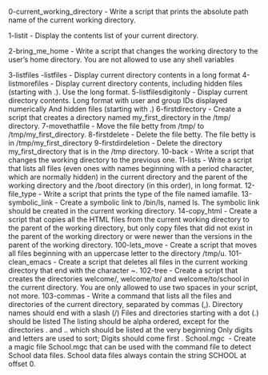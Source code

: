 0-current_working_directory - Write a script that prints the absolute path name of the current working directory.

1-listit - Display the contents list of your current directory.

2-bring_me_home - Write a script that changes the working directory to the user’s home directory. You are not allowed to use any shell variables

3-listfiles -listfiles - Display current directory contents in a long format  4-listmorefiles - Display current directory contents, including hidden files (starting with .). Use the long format.  5-listfilesdigitonly - Display current directory contents. Long format with user and group IDs displayed numerically And hidden files (starting with .)  6-firstdirectory - Create a script that creates a directory named my_first_directory in the /tmp/ directory.  7-movethatfile - Move the file betty from /tmp/ to /tmp/my_first_directory.  8-firstdelete - Delete the file betty. The file betty is in /tmp/my_first_directory  9-firstdirdeletion - Delete the directory my_first_directory that is in the /tmp directory.  10-back - Write a script that changes the working directory to the previous one.  11-lists - Write a script that lists all files (even ones with names beginning with a period character, which are normally hidden) in the current directory and the parent of the working directory and the /boot directory (in this order), in long format.  12-file_type - Write a script that prints the type of the file named iamafile.  13-symbolic_link - Create a symbolic link to /bin/ls, named ls. The symbolic link should be created in the current working directory.  14-copy_html - Create a script that copies all the HTML files from the current working directory to the parent of the working directory, but only copy files that did not exist in the parent of the working directory or were newer than the versions in the parent of the working directory.   100-lets_move - Create a script that moves all files beginning with an uppercase letter to the directory /tmp/u.   101-clean_emacs - Create a script that deletes all files in the current working directory that end with the character ~.  102-tree - Create a script that creates the directories welcome/, welcome/to/ and welcome/to/school in the current directory. You are only allowed to use two spaces in your script, not more.  103-commas - Write a command that lists all the files and directories of the current directory, separated by commas (,).  Directory names should end with a slash (/) Files and directories starting with a dot (.) should be listed The listing should be alpha ordered, except for the directories . and .. which should be listed at the very beginning Only digits and letters are used to sort; Digits should come first .  School.mgc  - Create a magic file School.mgc that can be used with the command file to detect School data files. School data files always contain the string SCHOOL at offset 0.